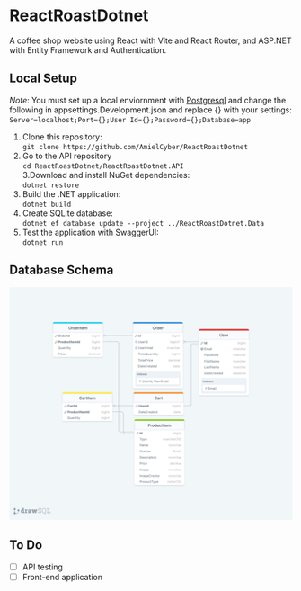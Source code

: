 # ReactRoastDotnet
A coffee shop website using React with Vite and React Router, and ASP.NET with Entity Framework and Authentication.

## Local Setup
*Note*:
You must set up a local enviornment with [Postgresql](https://www.postgresql.org) and change the following in 
appsettings.Development.json and replace {} with your settings:
<br />
`Server=localhost;Port={};User Id={};Password={};Database=app`
1. Clone this repository: 
    <br />
    `git clone https://github.com/AmielCyber/ReactRoastDotnet`
    <br />
2. Go to the API repository
    <br />
    `cd ReactRoastDotnet/ReactRoastDotnet.API`
    <br />
3.Download and install NuGet dependencies:
    <br />
    `dotnet restore`
    <br />
3. Build the .NET application: 
    <br />
    `dotnet build`
    <br />
4. Create SQLite database:
    <br />
    `dotnet ef database update --project ../ReactRoastDotnet.Data`
    <br />
5. Test the application with SwaggerUI:
   <br />
   `dotnet run`
   <br />

## Database Schema
![SQL Draw Database Schema](/Assets/AppDBSchema.png)
## To Do
- [ ] API testing
- [ ] Front-end application 
